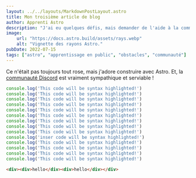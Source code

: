 ```yaml
---
layout: ../../layouts/MarkdownPostLayout.astro
title: Mon troisième article de blog
author: Apprenti Astro
description: "J'ai eu quelques défis, mais demander de l'aide à la communauté m'a vraiment aidé !"
image:
    url: "https://docs.astro.build/assets/rays.webp"
    alt: "Vignette des rayons Astro."
pubDate: 2022-07-15
tags: ["astro", "apprentissage en public", "obstacles", "communauté"]
---
```

Ce n'était pas toujours tout rose, mais j'adore construire avec Astro. Et, la [communauté Discord](https://astro.build/chat) est vraiment sympathique et serviable !

```js del={4-6} ins={12} ins="inser" del=/ye[sp]/
console.log('This code will be syntax highlighted!')
console.log('This code will be syntax highlighted!')
console.log('This code will be syntax highlighted!')
console.log('This code will be syntax highlighted!')
console.log('This code will be syntax highlighted!')
console.log('This code will be syntax highlighted!')
console.log('This code will be syntax highlighted!')
console.log('This code will be syntax highlighted!')
console.log('This code will be syntax highlighted!')
console.log('inser code will be syntax highlighted!')
console.log('This code will be syntax highlighted!')
console.log('This code will be syntax highlighted!')
console.log('This code will be syntax highlighted!')
console.log('This code will be syntax highlighted!')
```
```html
<div><div>hello</div><div>hello</div></div>
```
